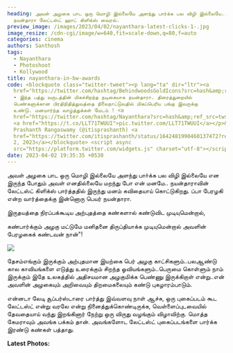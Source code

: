 ```yaml
---
heading: அவள் அழகை பாட ஒரு மொழி இல்லையே அளந்து பார்க்க பல விழி இல்லையே..
  நயன்தாரா லேட்டஸ்ட் ஹாட் கிளிக்ஸ் வைரல்.
preview_image: /images/2023/04/02/nayanthara-latest-clicks-1-.jpg
image_resize: /cdn-cgi/image/w=640,fit=scale-down,q=80,f=auto
categories: cinema
authors: Santhosh
tags:
  - Nayanthara
  - Photoshoot
  - Kollywood
title: nayanthara-in-bw-awards
code: <blockquote class="twitter-tweet"><p lang="ta" dir="ltr"><a
  href="https://twitter.com/hashtag/BehindwoodsGoldIcons?src=hash&amp;ref_src=twsrc%5Etfw">#BehindwoodsGoldIcons</a>
  - இந்த பத்து வருடத்தின் மிகச்சிறந்த நடிகையாக நயன்தாரா. திரைத்துறையில்
  பெண்களுக்கான பிரதிநிதித்துவத்தை நிலைநாட்டுவதில் மிகப்பெரிய பங்கு இவருக்கு
  உண்டு. மனமார்ந்த வாழ்த்துக்கள் மேடம் ! <a
  href="https://twitter.com/hashtag/Nayanthara?src=hash&amp;ref_src=twsrc%5Etfw">#Nayanthara</a>
  <a href="https://t.co/LLT71TWUUI">pic.twitter.com/LLT71TWUUI</a></p>&mdash;
  Prashanth Rangaswamy (@itisprashanth) <a
  href="https://twitter.com/itisprashanth/status/1642481990460137472?ref_src=twsrc%5Etfw">April
  2, 2023</a></blockquote> <script async
  src="https://platform.twitter.com/widgets.js" charset="utf-8"></script>
date: 2023-04-02 19:35:35 +0530
---
```



அவள் அழகை
பாட ஒரு மொழி
இல்லையே அளந்து
பாா்க்க பல விழி
இல்லையே என
இருந்த போதும்
அவள் எனதில்லையே
மறந்து போ என் மனமே..
நயன்தாராவின் லேட்டஸ்ட் கிளிக்ஸ் பார்த்ததில் இருந்து மனம் கவிதையாய் கொட்டுகிறது. ப்பா பேரழகி என்ற வார்த்தைக்கு இன்னொரு பெயர் நயன்தாரா.

இருதயத்தை நிரப்பக்கூடிய அற்புதத்தை
கண்களால் கண்டுவிட முடியுமென்றால்,

கண்பார்க்கும் அழகு மட்டுமே
மனிதனை திருப்தியாக்க முடியுமென்றால்
அவளின் பேரழகைக் கண்டவன் நான்"!

![](/images/2023/04/02/nayanthara-latest-clicks-2-.jpg)

தேசம்எங்கும்  இருக்கும் அற்புதமான இயற்கை பெர் அழகு காட்சிகளும்..பலஆண்டு கால காவியங்களை எடுத்து உரைக்கும் சிறந்த ஓவியங்களும்..பெருமை கொள்ளும் நாம் இருக்கும் இதே உலகத்தில் அதிசயமான அழகுமிக்க பெண்ணு இருக்கிறாள் என்று..என் அவளின் அழகையும் அறிவையும் திறமைகலையும் கண்டு புகழாரம்பாடும்.

என்னடா லேடி சூப்பர்ஸ்டாரை பார்த்து இவ்வளவு நாள் ஆச்சு, ஒரு புகைப்படம் கூட லேட்டஸ்ட் என்று வரலே என்று நினைத்துக்கொண்டிருக்க, வெள்ளைப்புடவையில் தேவதையாய் வந்து இறங்கினார் நேற்று ஒரு விருது வழங்கும் விழாவிற்கு. மொத்த கேமராவும் அவங்க பக்கம் தான். அவங்களோட லேட்டஸ்ட் புகைப்படங்களை பார்க்க இரண்டு கண்கள் பத்தாது.

**L﻿atest Photos:**